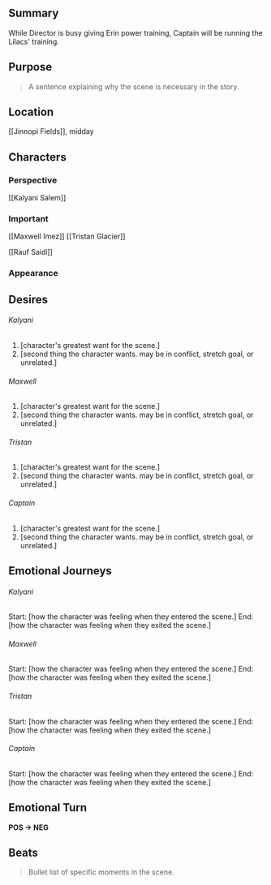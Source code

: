 ## Summary
While Director is busy giving Erin power training, Captain will be running the Lilacs' training. 
## Purpose
> A sentence explaining why the scene is necessary in the story.
## Location
[[Jinnopi Fields]], midday
## Characters 
### Perspective
[[Kalyani Salem]]
### Important
[[Maxwell Imez]]
[[Tristan Glacier]]

[[Rauf Saidi]]
### Appearance
## Desires
###### Kalyani
1. [character's greatest want for the scene.]
2. [second thing the character wants. may be in conflict, stretch goal, or unrelated.]
###### Maxwell
1. [character's greatest want for the scene.]
2. [second thing the character wants. may be in conflict, stretch goal, or unrelated.]
###### Tristan
1. [character's greatest want for the scene.]
2. [second thing the character wants. may be in conflict, stretch goal, or unrelated.]
###### Captain
1. [character's greatest want for the scene.]
2. [second thing the character wants. may be in conflict, stretch goal, or unrelated.]
## Emotional Journeys
###### Kalyani
Start: [how the character was feeling when they entered the scene.]
End: [how the character was feeling when they exited the scene.]
###### Maxwell
Start: [how the character was feeling when they entered the scene.]
End: [how the character was feeling when they exited the scene.]
###### Tristan
Start: [how the character was feeling when they entered the scene.]
End: [how the character was feeling when they exited the scene.]
###### Captain
Start: [how the character was feeling when they entered the scene.]
End: [how the character was feeling when they exited the scene.]
## Emotional Turn
**POS -> NEG**
## Beats
> Bullet list of specific moments in the scene.